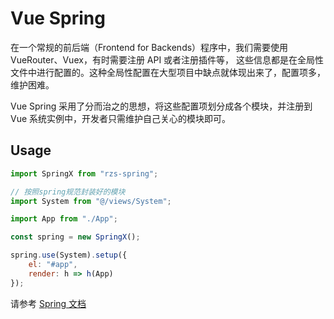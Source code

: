 # Vue Spring

在一个常规的前后端（Frontend for Backends）程序中，我们需要使用 VueRouter、Vuex，有时需要注册 API 或者注册插件等，
这些信息都是在全局性文件中进行配置的。这种全局性配置在大型项目中缺点就体现出来了，配置项多，维护困难。

Vue Spring 采用了分而治之的思想，将这些配置项划分成各个模块，并注册到 Vue 系统实例中，开发者只需维护自己关心的模块即可。

## Usage

```js
import SpringX from "rzs-spring";

// 按照spring规范封装好的模块
import System from "@/views/System";

import App from "./App";

const spring = new SpringX();

spring.use(System).setup({
    el: "#app",
    render: h => h(App)
});
```

请参考 [Spring 文档](./docs/readme.md)
